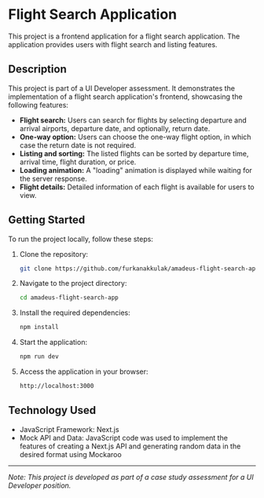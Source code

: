 # Flight Search Application

This project is a frontend application for a flight search application. The application provides users with flight search and listing features.

## Description

This project is part of a UI Developer assessment. It demonstrates the implementation of a flight search application's frontend, showcasing the following features:

- **Flight search:** Users can search for flights by selecting departure and arrival airports, departure date, and optionally, return date.
- **One-way option:** Users can choose the one-way flight option, in which case the return date is not required.
- **Listing and sorting:** The listed flights can be sorted by departure time, arrival time, flight duration, or price.
- **Loading animation:** A "loading" animation is displayed while waiting for the server response.
- **Flight details:** Detailed information of each flight is available for users to view.

## Getting Started

To run the project locally, follow these steps:

1. Clone the repository:
   ```sh
   git clone https://github.com/furkanakkulak/amadeus-flight-search-app.git
   ```
2. Navigate to the project directory:
   ```sh
   cd amadeus-flight-search-app
   ```
3. Install the required dependencies:
   ```sh
   npm install
   ```
4. Start the application:
   ```sh
   npm run dev
   ```
5. Access the application in your browser:

   ```sh
   http://localhost:3000
   ```

## Technology Used

- JavaScript Framework: Next.js
- Mock API and Data: JavaScript code was used to implement the features of creating a Next.js API and generating random data in the desired format using Mockaroo

---

_Note: This project is developed as part of a case study assessment for a UI Developer position._
